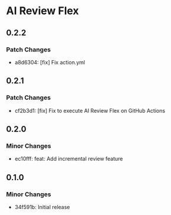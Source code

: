 # AI Review Flex

## 0.2.2

### Patch Changes

- a8d6304: [fix] Fix action.yml

## 0.2.1

### Patch Changes

- cf2b3d1: [fix] Fix to execute AI Review Flex on GitHub Actions

## 0.2.0

### Minor Changes

- ec10fff: feat: Add incremental review feature

## 0.1.0

### Minor Changes

- 34f591b: Initial release
